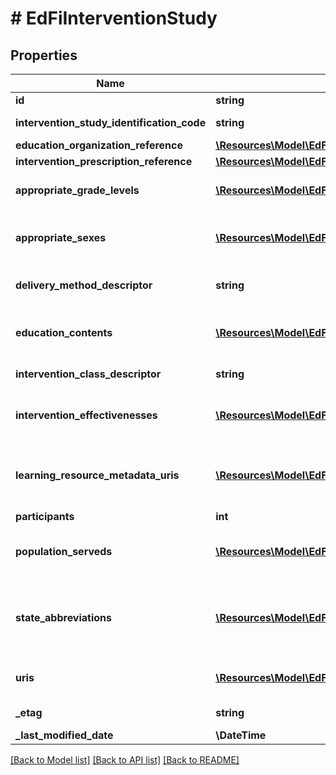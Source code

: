 # # EdFiInterventionStudy

## Properties

Name | Type | Description | Notes
------------ | ------------- | ------------- | -------------
**id** | **string** |  | [optional]
**intervention_study_identification_code** | **string** | A unique number or alphanumeric code assigned to an intervention study. |
**education_organization_reference** | [**\Resources\Model\EdFiEducationOrganizationReference**](EdFiEducationOrganizationReference.md) |  |
**intervention_prescription_reference** | [**\Resources\Model\EdFiInterventionPrescriptionReference**](EdFiInterventionPrescriptionReference.md) |  |
**appropriate_grade_levels** | [**\Resources\Model\EdFiInterventionStudyAppropriateGradeLevel[]**](EdFiInterventionStudyAppropriateGradeLevel.md) | An unordered collection of interventionStudyAppropriateGradeLevels. Grade levels participating in this study. | [optional]
**appropriate_sexes** | [**\Resources\Model\EdFiInterventionStudyAppropriateSex[]**](EdFiInterventionStudyAppropriateSex.md) | An unordered collection of interventionStudyAppropriateSexes. Sexes participating in this study. If omitted, considered generally applicable. | [optional]
**delivery_method_descriptor** | **string** | The way in which an intervention was implemented: individual, small group, whole class, or whole school. |
**education_contents** | [**\Resources\Model\EdFiInterventionStudyEducationContent[]**](EdFiInterventionStudyEducationContent.md) | An unordered collection of interventionStudyEducationContents. Relates the education content source to the education content. | [optional]
**intervention_class_descriptor** | **string** | The way in which an intervention is used: curriculum, supplement, or practice. |
**intervention_effectivenesses** | [**\Resources\Model\EdFiInterventionStudyInterventionEffectiveness[]**](EdFiInterventionStudyInterventionEffectiveness.md) | An unordered collection of interventionStudyInterventionEffectivenesses. Measurement of the effectiveness of the intervention study per diagnosis. | [optional]
**learning_resource_metadata_uris** | [**\Resources\Model\EdFiInterventionStudyLearningResourceMetadataURI[]**](EdFiInterventionStudyLearningResourceMetadataURI.md) | An unordered collection of interventionStudyLearningResourceMetadataURIs. The URI (typical a URL) pointing to the metadata entry in a LRMI metadata repository, which describes this content item. | [optional]
**participants** | **int** | The number of participants observed in the study. |
**population_serveds** | [**\Resources\Model\EdFiInterventionStudyPopulationServed[]**](EdFiInterventionStudyPopulationServed.md) | An unordered collection of interventionStudyPopulationServeds. A subset of students that are the focus of the intervention study. | [optional]
**state_abbreviations** | [**\Resources\Model\EdFiInterventionStudyStateAbbreviation[]**](EdFiInterventionStudyStateAbbreviation.md) | An unordered collection of interventionStudyStateAbbreviations. The abbreviation for the state (within the United States) or outlying area, the school system of which the participants of the study are considered to be a part. | [optional]
**uris** | [**\Resources\Model\EdFiInterventionStudyURI[]**](EdFiInterventionStudyURI.md) | An unordered collection of interventionStudyURIs. The URI (typical a URL) pointing to an education content item. | [optional]
**_etag** | **string** | A unique system-generated value that identifies the version of the resource. | [optional]
**_last_modified_date** | **\DateTime** | The date and time the resource was last modified. | [optional]

[[Back to Model list]](../../README.md#models) [[Back to API list]](../../README.md#endpoints) [[Back to README]](../../README.md)
